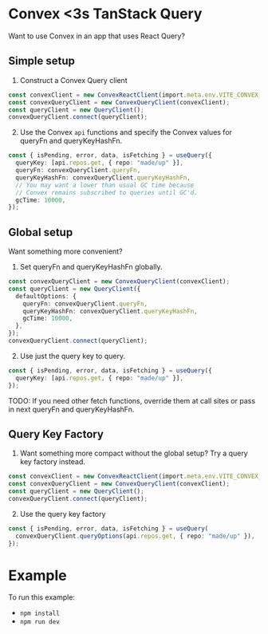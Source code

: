 # Convex <3s TanStack Query

Want to use Convex in an app that uses React Query?

## Simple setup

1. Construct a Convex Query client

```ts
const convexClient = new ConvexReactClient(import.meta.env.VITE_CONVEX_URL);
const convexQueryClient = new ConvexQueryClient(convexClient);
const queryClient = new QueryClient();
convexQueryClient.connect(queryClient);
```

2. Use the Convex `api` functions and specify the Convex values for
   queryFn and queryKeyHashFn.

```ts
const { isPending, error, data, isFetching } = useQuery({
  queryKey: [api.repos.get, { repo: "made/up" }],
  queryFn: convexQueryClient.queryFn,
  queryKeyHashFn: convexQueryClient.queryKeyHashFn,
  // You may want a lower than usual GC time because
  // Convex remains subscribed to queries until GC'd.
  gcTime: 10000,
});
```

## Global setup

Want something more convenient?

1. Set queryFn and queryKeyHashFn globally.

```ts
const convexQueryClient = new ConvexQueryClient(convexClient);
const queryClient = new QueryClient({
  defaultOptions: {
    queryFn: convexQueryClient.queryFn,
    queryKeyHashFn: convexQueryClient.queryKeyHashFn,
    gcTime: 10000,
  },
});
convexQueryClient.connect(queryClient);
```

2. Use just the query key to query.

```ts
const { isPending, error, data, isFetching } = useQuery({
  queryKey: [api.repos.get, { repo: "made/up" }],
});
```

TODO: If you need other fetch functions, override them at call sites or
pass in next queryFn and queryKeyHashFn.

## Query Key Factory

1. Want something more compact without the global setup? Try a query key factory instead.

```ts
const convexClient = new ConvexReactClient(import.meta.env.VITE_CONVEX_URL);
const convexQueryClient = new ConvexQueryClient(convexClient);
const queryClient = new QueryClient();
convexQueryClient.connect(queryClient);
```

2. Use the query key factory

```ts
const { isPending, error, data, isFetching } = useQuery(
  convexQueryClient.queryOptions(api.repos.get, { repo: "made/up" }),
});
```

# Example

To run this example:

- `npm install`
- `npm run dev`
